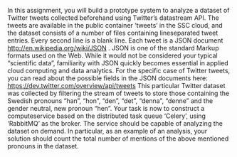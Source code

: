 ﻿
In this assignment, you will build a prototype system to analyze a dataset of Twitter
tweets collected beforehand using Twitter’s datastream API. The tweets are available in
the public container ‘tweets’ in the SSC cloud, and the dataset consists of a number of
files containing lineseparated
tweet entries. Every second line is a blank line.
Each tweet is a JSON document http://en.wikipedia.org/wiki/JSON . JSON is one of the
standard Markup formats used on the Web. While it would not be considered your
typical “scientific data”, familiarity with JSON quickly becomes essential in applied cloud
computing and data analytics. For the specific case of Twitter tweets, you can read
about the possible fields in the JSON documents here:
https://dev.twitter.com/overview/api/tweets
This particular Twitter dataset was collected by filtering the stream of tweets to store
those containing the Swedish pronouns “han”, “hon”, “den”, “det”, “denna”, “denne” and
the gender neutral, new pronoun “hen”. Your task is now to construct a computeservice
based on the distributed task queue ‘Celery’, using ‘RabbitMQ’ as the broker. The
service should be capable of analyzing the dataset on demand. In particular, as an
example of an analysis, your solution should count the total number of mentions of the
above mentioned pronouns in the dataset.
